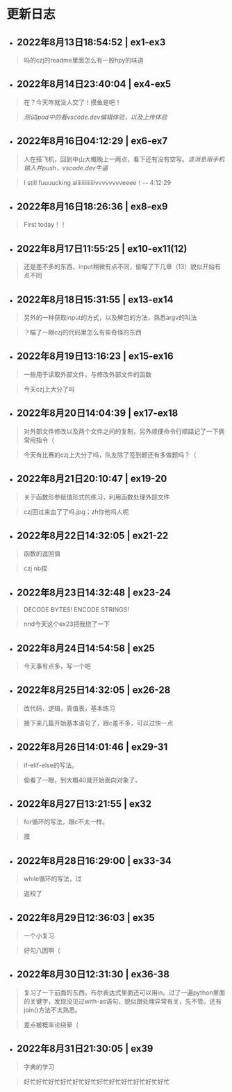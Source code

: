 # 更新日志
* ## 2022年8月13日18:54:52 | ex1-ex3
>   吗的czj的readme里面怎么有一股hpy的味道
* ## 2022年8月14日23:40:04 | ex4-ex5
>   在？今天咋就没人交了！摸鱼是吧！

>*测试ipad中的看vscode.dev编辑体验，以及上传体验*

* ## 2022年8月16日04:12:29 | ex6-ex7
>   人在搭飞机，回到中山大概晚上一两点，看下还有没有空写。*该消息用手机输入并push，vscode.dev牛逼*

>   I still fuuuucking aliiiiiiiiiiiivvvvvvvveeee！-- 4:12:29
* ## 2022年8月16日18:26:36 | ex8-ex9
>   First today！！
* ## 2022年8月17日11:55:25 | ex10-ex11(12)
>   还是差不多的东西，input稍微有点不同，偷瞄了下几章（13）貌似开始有点不同
* ## 2022年8月18日15:31:55 | ex13-ex14
>   另外的一种获取input的方式，以及解包的方法，熟悉argv的叫法

>   ？瞄了一眼czj的代码里怎么有些奇怪的东西
* ## 2022年8月19日13:16:23 | ex15-ex16
>   一些用于读取外部文件，与修改外部文件的函数

>   今天czj上大分了吗
* ## 2022年8月20日14:04:39 | ex17-ex18
>   对外部文件修改以及两个文件之间的复制，另外顺便命令行顺路记了一下俩常用指令（

>   今天有比赛的czj上大分了吗，队友除了签到题还有多做题吗？（
* ## 2022年8月21日20:10:47 | ex19-20
>   关于函数形参赋值形式的练习，利用函数处理外部文件

>   czj回过来血了了吗.jpg；zh你他吗人呢
* ## 2022年8月22日14:32:05 | ex21-22
>   函数的返回值

>   czj nb捏
* ## 2022年8月23日14:32:48 | ex23-24
>   DECODE  BYTES! ENCODE STRINGS!

>   nnd今天这个ex23把我绕了一下
* ## 2022年8月24日14:54:58 | ex25
>   今天事有点多，写一个吧
* ## 2022年8月25日14:32:05 | ex26-28
>   改代码，逻辑，真值表，基本练习

>   接下来几篇开始基本语句了，跟c差不多，可以过快一点
* ## 2022年8月26日14:01:46 | ex29-31
>   if-elif-else的写法。

>   偷看了一眼，到大概40就开始面向对象了。
* ## 2022年8月27日13:21:55 | ex32
>   for循环的写法，跟c不太一样。

>   摸
* ## 2022年8月28日16:29:00 | ex33-34
>   while循环的写法，过

>   返校了
* ## 2022年8月29日12:36:03 | ex35
>   一个小复习

>   好勾八困啊（
* ## 2022年8月30日12:31:30 | ex36-38
>   复习了一下前面的东西，布尔表达式里面还可以用in。过了一遍python里面的关键字，发现没见过with-as语句，貌似跟处理异常有关，先不管。还有join()方法不太熟悉。

>   差点被概率论绕晕（
* ## 2022年8月31日21:30:05 | ex39
>   字典的学习

>   好忙好忙好忙好忙好忙好忙好忙好忙好忙好忙好忙好忙
